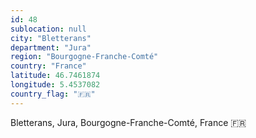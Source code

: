 ```yaml
---
id: 48
sublocation: null
city: "Bletterans"
department: "Jura"
region: "Bourgogne-Franche-Comté"
country: "France"
latitude: 46.7461874
longitude: 5.4537082
country_flag: "🇫🇷"
---
```

Bletterans, Jura, Bourgogne-Franche-Comté, France 🇫🇷